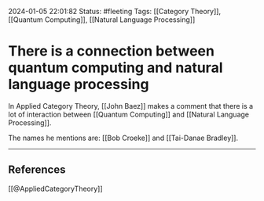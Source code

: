 2024-01-05 22:01:82
Status: #fleeting
Tags: [[Category Theory]], [[Quantum Computing]], [[Natural Language Processing]]
# There is a connection between quantum computing and natural language processing

In Applied Category Theory, [[John Baez]] makes a comment that there is a lot of interaction between [[Quantum Computing]] and [[Natural Language Processing]]. 

The names he mentions are: [[Bob Croeke]] and [[Tai-Danae Bradley]].

---

## References
[[@AppliedCategoryTheory]]